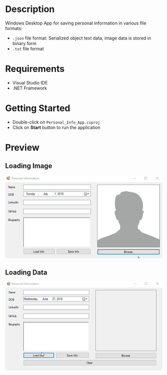 # Description
Windows Desktop App for saving personal information in various file formats:
- `.json` file format: Serialized object text data, image data is stored in binary form
- `.txt` file format

# Requirements
- Visual Studio IDE
- .NET Framework

# Getting Started
- Double-click on `Personal_Info_App.csproj`
- Click on **Start** button to run the application

# Preview
## Loading Image
![Browse Image](https://github.com/Sasa94s/personal_info_app/blob/master/Preview/browse-image.gif)
## Loading Data
![Load Data](https://github.com/Sasa94s/personal_info_app/blob/master/Preview/load-data.gif)
